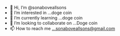 - 👋 Hi, I’m @sonaboveallsons
- 👀 I’m interested in ...doge coin
- 🌱 I’m currently learning ...doge coin
- 💞️ I’m looking to collaborate on ...Doge coin
- 📫 How to reach me ...sonaboveallsons@gmail.com

<!---
sonaboveallsons/sonaboveallsons is a ✨ special ✨ repository because its `README.md` (this file) appears on your GitHub profile.
You can click the Preview link to take a look at your changes.
--->

